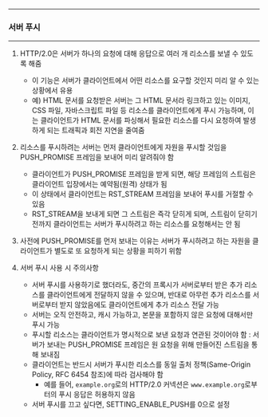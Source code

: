 -----
### 서버 푸시
-----
1. HTTP/2.0은 서버가 하나의 요청에 대해 응답으로 여러 개 리소스를 보낼 수 있도록 해줌
   - 이 기능은 서버가 클라이언트에서 어떤 리소스를 요구할 것인지 미리 알 수 있는 상황에서 유용
   - 예) HTML 문서를 요청받은 서버는 그 HTML 문서라 링크하고 있는 이미지, CSS 파일, 자바스크립트 파일 등 리소스를 클라이언트에게 푸시 가능하며, 이는 클라이언트가 HTML 문서를 파싱해서 필요한 리소스를 다시 요청하여 발생하게 되는 트래픽과 회전 지연을 줄여줌

2. 리소스를 푸시하려는 서버는 먼저 클라이언트에게 자원을 푸시할 것임을 PUSH_PROMISE 프레임을 보내어 미리 알려줘야 함
   - 클라이언트가 PUSH_PROMISE 프레임을 받게 되면, 해당 프레임의 스트림은 클라이언트 입장에서는 예약됨(원격) 상태가 됨
   - 이 상태에서 클라이언트는 RST_STREAM 프레임을 보내어 푸시를 거절할 수 있음
   - RST_STREAM을 보내게 되면 그 스트림은 즉각 닫히게 되며, 스트림이 닫히기 전까지 클라이언트는 서버가 푸시하려고 하는 리소스를 요청해서는 안 됨

3. 사전에 PUSH_PROMISE를 먼저 보내는 이유는 서버가 푸시하려고 하는 자원을 클라이언트가 별도로 또 요청하게 되는 상황을 피하기 위함

4. 서버 푸시 사용 시 주의사항
   - 서버 푸시를 사용하기로 했더라도, 중간의 프록시가 서버로부터 받은 추가 리소스를 클라이언트에게 전달하지 않을 수 있으며, 반대로 아무런 추가 리소스를 서버로부터 받지 않았음에도 클라이언트에게 추가 리소스 전달 가능
   - 서버는 오직 안전하고, 캐시 가능하고, 본문을 포함하지 않은 요청에 대해서만 푸시 가능
   - 푸시할 리소스는 클라이언트가 명시적으로 보낸 요청과 연관된 것이어야 함 : 서버가 보내는 PUSH_PROMISE 프레임은 원 요청을 위해 만들어진 스트림을 통해 보내짐
   - 클라이언트는 반드시 서버가 푸시한 리소스를 동일 출처 정책(Same-Origin Policy, RFC 6454 참조)에 따라 검사해야 함
     + 예를 들어, ```example.org```로의 HTTP/2.0 커넥션은 ```www.example.org```로부터의 푸시 응답은 허용하지 않음
   - 서버 푸시를 끄고 싶다면, SETTING_ENABLE_PUSH를 0으로 설정

